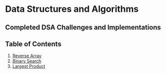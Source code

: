 # Data Structures and Algorithms

## Completed DSA Challenges and Implementations
## Table of Contents
1. [Reverse Array](Challenges/Reverse_Array/README.md)
2. [Binary Search](Challenges/BinarySearch/README.md)
3. [Largest Product](Challenges/Array_adjacent_product/README.md)
